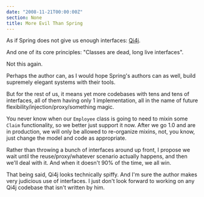 ```yaml
---
date: "2008-11-21T00:00:00Z"
section: None
title: More Evil Than Spring
---
```


As if Spring does not give us enough interfaces: [Qi4j](http://www.qi4j.org).

And one of its core principles: "Classes are dead, long live interfaces".

Not this again.

Perhaps the author can, as I would hope Spring's authors can as well, build supremely elegant systems with their tools.

But for the rest of us, it means yet more codebases with tens and tens of interfaces, all of them having only 1 implementation, all in the name of future flexibility/injection/proxy/something magic.

You never know when our `Employee` class is going to need to mixin some `Claim` functionality, so we better just support it now. After we go 1.0 and are in production, we will only be allowed to re-organize mixins, not, you know, just change the model and code as appropriate.

Rather than throwing a bunch of interfaces around up front, I propose we wait until the reuse/proxy/whatever scenario actually happens, and then we'll deal with it. And when it doesn't 90% of the time, we all win.

That being said, Qi4j looks technically spiffy. And I'm sure the author makes very judicious use of interfaces. I just don't look forward to working on any Qi4j codebase that isn't written by him.

